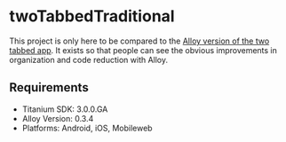 twoTabbedTraditional
====================

This project is only here to be compared to the [Alloy version of the two tabbed app](https://github.com/tonylukasavage/alloy_demos/tree/master/projects/twoTabbed). It exists so that people can see the obvious improvements in organization and code reduction with Alloy.

Requirements
------------

* Titanium SDK: 3.0.0.GA
* Alloy Version: 0.3.4
* Platforms: Android, iOS, Mobileweb
